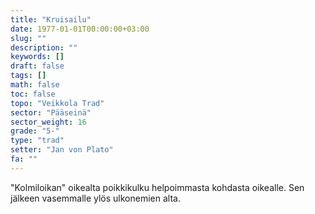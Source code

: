```yaml
---
title: "Kruisailu"
date: 1977-01-01T00:00:00+03:00
slug: ""
description: ""
keywords: []
draft: false
tags: []
math: false
toc: false
topo: "Veikkola Trad"
sector: "Pääseinä"
sector_weight: 16
grade: "5-"
type: "trad"
setter: "Jan von Plato"
fa: ""
---
```


"Kolmiloikan" oikealta poikkikulku helpoimmasta kohdasta oikealle. Sen jälkeen vasemmalle ylös ulkonemien alta.
